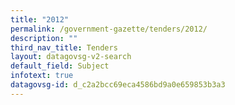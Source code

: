 ```yaml
---
title: "2012"
permalink: /government-gazette/tenders/2012/
description: ""
third_nav_title: Tenders
layout: datagovsg-v2-search
default_field: Subject
infotext: true
datagovsg-id: d_c2a2bcc69eca4586bd9a0e659853b3a3
---
```

